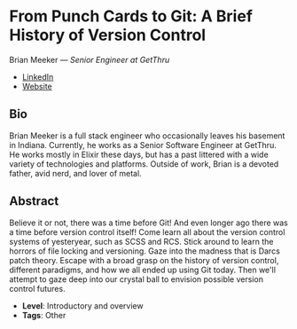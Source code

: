 # From Punch Cards to Git: A Brief History of Version Control

Brian Meeker &mdash; *Senior Engineer at GetThru*

- [LinkedIn](https://www.linkedin.com/in/brianmeeker/)
- [Website](https://brianmeeker.me)

## Bio

Brian Meeker is a full stack engineer who occasionally leaves his basement in Indiana. Currently, he works as a Senior Software Engineer at GetThru. He works mostly in Elixir these days, but has a past littered with a wide variety of technologies and platforms. Outside of work, Brian is a devoted father, avid nerd, and lover of metal.

## Abstract

Believe it or not, there was a time before Git! And even longer ago there was a time before version control itself! Come learn all about the version control systems of yesteryear, such as SCSS and RCS. Stick around to learn the horrors of file locking and versioning. Gaze into the madness that is Darcs patch theory. Escape with a broad grasp on the history of version control, different paradigms, and how we all ended up using Git today. Then we'll attempt to gaze deep into our crystal ball to envision possible version control futures.

- **Level**: Introductory and overview
- **Tags**: Other
  